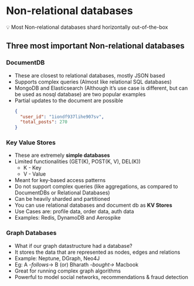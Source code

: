 # Non-relational databases

<aside>
💡 Most Non-relational databases shard horizontally out-of-the-box
</aside>

## Three most important Non-relational databases

### **DocumentDB**

- These are closest to relational databases, mostly JSON based
- Supports complex queries (Almost like relational SQL databases)
- MongoDB and Elasticsearch (Although it’s use case is different, but can be used as nosql database) are two popular examples
- Partial updates to the document are possible
  ```json
  {
    "user_id": "1iondf937lihe907sv",
    "total_posts": 270
  }
  ```

### **Key Value Stores**

- These are extremely **simple databases**
- Limited functionalities (GET(K), POST(K, V), DEL(K))
  - K - Key
  - V - Value
- Meant for key-based access patterns
- Do not support complex queries (like aggregations, as compared to DocumentDBs or Relational Databases)
- Can be heavily sharded and partitioned
- You can use relational databases and document db as **KV Stores**
- Use Cases are: profile data, order data, auth data
- Examples: Redis, DynamoDB and Aerospike

### **Graph Databases**

- What if our graph datastructure had a database?
- It stores the data that are represented as nodes, edges and relations
- Example: Neptune, DGraph, Neo4J
- Eg: A -*follows*→ B (or) Bharath -_bought→_ Macbook
- Great for running complex graph algorithms
- Powerful to model social networks, recommendations & fraud detection
